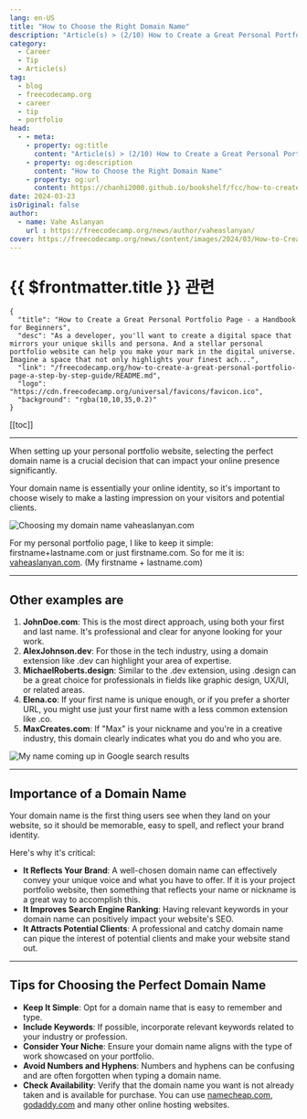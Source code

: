 ```yaml
---
lang: en-US
title: "How to Choose the Right Domain Name"
description: "Article(s) > (2/10) How to Create a Great Personal Portfolio Page - a Handbook for Beginners" 
category:
  - Career
  - Tip
  - Article(s)
tag:
  - blog
  - freecodecamp.org
  - career
  - tip
  - portfolio
head:
  - - meta:
    - property: og:title
      content: "Article(s) > (2/10) How to Create a Great Personal Portfolio Page - a Handbook for Beginners"
    - property: og:description
      content: "How to Choose the Right Domain Name"
    - property: og:url
      content: https://chanhi2000.github.io/bookshelf/fcc/how-to-create-a-great-personal-portfolio-page-a-step-by-step-guide/how-to-choose-the-right-domain-name.html
date: 2024-03-23
isOriginal: false
author:
  - name: Vahe Aslanyan
    url : https://freecodecamp.org/news/author/vaheaslanyan/
cover: https://freecodecamp.org/news/content/images/2024/03/How-to-Create-a-Great-Personal-Portfolio-Page-Cover--1-.png
---
```


# {{ $frontmatter.title }} 관련

```component VPCard
{
  "title": "How to Create a Great Personal Portfolio Page - a Handbook for Beginners",
  "desc": "As a developer, you'll want to create a digital space that mirrors your unique skills and persona. And a stellar personal portfolio website can help you make your mark in the digital universe.  Imagine a space that not only highlights your finest ach...",
  "link": "/freecodecamp.org/how-to-create-a-great-personal-portfolio-page-a-step-by-step-guide/README.md",
  "logo": "https://cdn.freecodecamp.org/universal/favicons/favicon.ico",
  "background": "rgba(10,10,35,0.2)"
}
```

[[toc]]

---

<SiteInfo
  name="How to Create a Great Personal Portfolio Page - a Handbook for Beginners"
  desc="As a developer, you'll want to create a digital space that mirrors your unique skills and persona. And a stellar personal portfolio website can help you make your mark in the digital universe.  Imagine a space that not only highlights your finest ach..."
  url="https://freecodecamp.org/news/how-to-create-a-great-personal-portfolio-page-a-step-by-step-guide#heading-how-to-choose-the-right-domain-name"
  logo="https://cdn.freecodecamp.org/universal/favicons/favicon.ico"
  preview="https://freecodecamp.org/news/content/images/2024/03/How-to-Create-a-Great-Personal-Portfolio-Page-Cover--1-.png"/>

When setting up your personal portfolio website, selecting the perfect domain name is a crucial decision that can impact your online presence significantly.

Your domain name is essentially your online identity, so it's important to choose wisely to make a lasting impression on your visitors and potential clients.

![Choosing my domain name<br/>vaheaslanyan.com](https://freecodecamp.org/news/content/images/2024/03/image-73.png)

For my personal portfolio page, I like to keep it simple: firstname+lastname.com or just firstname.com. So for me it is: [<VPIcon icon="fas fa-globe"/>vaheaslanyan.com](https://vaheaslanyan.com). (My firstname + lastname.com)

---

## Other examples are

1. **JohnDoe.com**: This is the most direct approach, using both your first and last name. It's professional and clear for anyone looking for your work.
2. **AlexJohnson.dev**: For those in the tech industry, using a domain extension like .dev can highlight your area of expertise.
3. **MichaelRoberts.design**: Similar to the .dev extension, using .design can be a great choice for professionals in fields like graphic design, UX/UI, or related areas.
4. **Elena.co**: If your first name is unique enough, or if you prefer a shorter URL, you might use just your first name with a less common extension like .co.
5. **MaxCreates.com**: If "Max" is your nickname and you're in a creative industry, this domain clearly indicates what you do and who you are.

![My name coming up in Google search results](https://freecodecamp.org/news/content/images/2024/03/image-74.png)

---

## Importance of a Domain Name

Your domain name is the first thing users see when they land on your website, so it should be memorable, easy to spell, and reflect your brand identity.

Here's why it's critical:

- **It Reflects Your Brand**: A well-chosen domain name can effectively convey your unique voice and what you have to offer. If it is your project portfolio website, then something that reflects your name or nickname is a great way to accomplish this.
- **It Improves Search Engine Ranking**: Having relevant keywords in your domain name can positively impact your website's SEO.
- **It Attracts Potential Clients**: A professional and catchy domain name can pique the interest of potential clients and make your website stand out.

---

## Tips for Choosing the Perfect Domain Name

- **Keep It Simple**: Opt for a domain name that is easy to remember and type.
- **Include Keywords**: If possible, incorporate relevant keywords related to your industry or profession.
- **Consider Your Niche**: Ensure your domain name aligns with the type of work showcased on your portfolio.
- **Avoid Numbers and Hyphens**: Numbers and hyphens can be confusing and are often forgotten when typing a domain name.
- **Check Availability**: Verify that the domain name you want is not already taken and is available for purchase. You can use [<VPIcon icon="fas fa-globe"/>namecheap.com](https://namecheap.com/), [<VPIcon icon="fas fa-globe"/>godaddy.com](https://godaddy.com/nl-nl) and many other online hosting websites.
